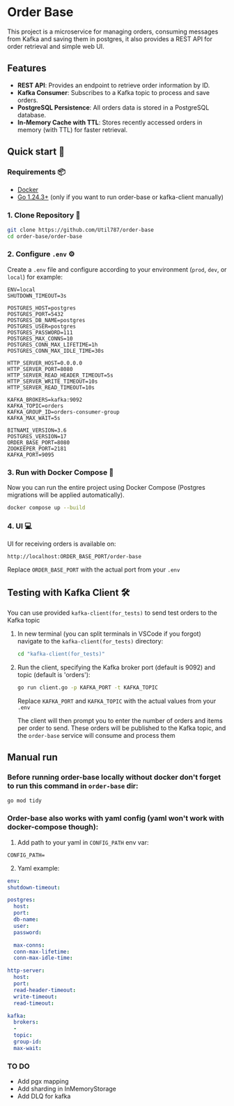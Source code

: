 # Order Base

This project is a microservice for managing orders, consuming messages from Kafka and saving them in postgres, it also provides a REST API for order retrieval and simple web UI.

## Features

- **REST API**: Provides an endpoint to retrieve order information by ID.
- **Kafka Consumer**: Subscribes to a Kafka topic to process and save orders.
- **PostgreSQL Persistence**: All orders data is stored in a PostgreSQL database.
- **In-Memory Cache with TTL**: Stores recently accessed orders in memory (with TTL) for faster retrieval.

## Quick start 🚀

### Requirements 📦
-   [Docker](https://docs.docker.com/get-docker/)
-   [Go 1.24.3+](https://golang.org/doc/install) (only if you want to run order-base or kafka-client manually)

### 1. Clone Repository 📂
```bash
git clone https://github.com/Util787/order-base
cd order-base/order-base
```

### 2. Configure `.env` ⚙️
Create a `.env` file and configure according to your environment (`prod`, `dev`, or `local`) for example:
```env
ENV=local
SHUTDOWN_TIMEOUT=3s

POSTGRES_HOST=postgres
POSTGRES_PORT=5432
POSTGRES_DB_NAME=postgres
POSTGRES_USER=postgres
POSTGRES_PASSWORD=111
POSTGRES_MAX_CONNS=10
POSTGRES_CONN_MAX_LIFETIME=1h
POSTGRES_CONN_MAX_IDLE_TIME=30s

HTTP_SERVER_HOST=0.0.0.0
HTTP_SERVER_PORT=8080
HTTP_SERVER_READ_HEADER_TIMEOUT=5s
HTTP_SERVER_WRITE_TIMEOUT=10s
HTTP_SERVER_READ_TIMEOUT=10s

KAFKA_BROKERS=kafka:9092
KAFKA_TOPIC=orders
KAFKA_GROUP_ID=orders-consumer-group
KAFKA_MAX_WAIT=5s

BITNAMI_VERSION=3.6
POSTGRES_VERSION=17
ORDER_BASE_PORT=8080
ZOOKEEPER_PORT=2181
KAFKA_PORT=9095
```

### 3. Run with Docker Compose 🐳
Now you can run the entire project using Docker Compose (Postgres migrations will be applied automatically).

```bash
docker compose up --build
```

### 4. UI 💻
UI for receiving orders is available on:
```
http://localhost:ORDER_BASE_PORT/order-base
```
Replace `ORDER_BASE_PORT` with the actual port from your `.env`

## Testing with Kafka Client 🛠️

You can use provided `kafka-client(for_tests)` to send test orders to the Kafka topic

1.  In new terminal (you can split terminals in VSCode if you forgot) navigate to the `kafka-client(for_tests)` directory:
    ```bash
    cd "kafka-client(for_tests)"
    ```

2.  Run the client, specifying the Kafka broker port (default is 9092) and topic (default is 'orders'):
    ```bash
    go run client.go -p KAFKA_PORT -t KAFKA_TOPIC
    ```
    Replace `KAFKA_PORT` and `KAFKA_TOPIC` with the actual values from your `.env`

    The client will then prompt you to enter the number of orders and items per order to send. These orders will be published to the Kafka topic, and the `order-base` service will consume and process them

## Manual run

### Before running order-base locally without docker don't forget to run this command in `order-base` dir:

```bash
go mod tidy
``` 

### Order-base also works with yaml config (yaml won't work with docker-compose though):
1. Add path to your yaml in `CONFIG_PATH` env var:

```env
CONFIG_PATH=
```

2. Yaml example:

```yaml
env:
shutdown-timeout:

postgres:
  host:
  port: 
  db-name:
  user:
  password:

  max-conns:
  conn-max-lifetime:
  conn-max-idle-time:

http-server:
  host:
  port:
  read-header-timeout:
  write-timeout:
  read-timeout:

kafka:
  brokers:
  -
  topic:
  group-id:
  max-wait:
```

### TO DO
- Add pgx mapping
- Add sharding in InMemoryStorage
- Add DLQ for kafka
